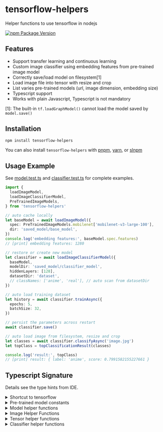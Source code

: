 # tensorflow-helpers

Helper functions to use tensorflow in nodejs

[![npm Package Version](https://img.shields.io/npm/v/tensorflow-helpers)](https://www.npmjs.com/package/tensorflow-helpers)

## Features

- Support transfer learning and continuous learning
- Custom image classifier using embedding features from pre-trained image model
- Correctly save/load model on filesystem[1]
- Load image file into tensor with resize and crop
- List varies pre-trained models (url, image dimension, embedding size)
- Typescript support
- Works with plain Javascript, Typescript is not mandatory

[1]: The built-in `tf.loadGraphModel()` cannot load the model saved by `model.save()`

## Installation

```bash
npm install tensorflow-helpers
```

You can also install `tensorflow-helpers` with [pnpm](https://pnpm.io/), [yarn](https://yarnpkg.com/), or [slnpm](https://github.com/beenotung/slnpm)

## Usage Example

See [model.test.ts](./model.test.ts) and [classifier.test.ts](./classifier.test.ts) for complete examples.

```typescript
import {
  loadImageModel,
  loadImageClassifierModel,
  PreTrainedImageModels,
} from 'tensorflow-helpers'

// auto cache locally
let baseModel = await loadImageModel({
  spec: PreTrainedImageModels.mobilenet['mobilenet-v3-large-100'],
  dir: 'saved_model/base_model',
})
console.log('embedding features:', baseModel.spec.features)
// [print] embedding features: 1280

// restore or create new model
let classifier = await loadImageClassifierModel({
  baseModel,
  modelDir: 'saved_model/classifier_model',
  hiddenLayers: [128],
  datasetDir: 'dataset',
  // classNames: ['anime', 'real'], // auto scan from datasetDir
})

// auto load training dataset
let history = await classifier.trainAsync({
  epochs: 5,
  batchSize: 32,
})

// persist the parameters across restart
await classifier.save()

// auto load image from filesystem, resize and crop
let classes = await classifier.classifyAsync('image.jpg')
let topClass = topClassificationResult(classes)

console.log('result:', topClass)
// [print] result: { label: 'anime', score: 0.7991582155227661 }
```

## Typescript Signature

Details see the type hints from IDE.

<details>
<summary>Shortcut to tensorflow</summary>

```typescript
import * as tfjs from '@tensorflow/tfjs-node'

export let tensorflow: typeof tfjs
export let tf: typeof tfjs
```

</details>

<details>
<summary>Pre-trained model constants</summary>

```typescript
export const PreTrainedImageModels: {
  mobilenet: {
    'mobilenet-v3-large-100': {
      url: 'https://www.kaggle.com/models/google/mobilenet-v3/TfJs/large-100-224-feature-vector/1'
      width: 224
      height: 224
      channels: 3
      features: 1280
    }
    // more models omitted ...
  }
}
```

</details>

<details>
<summary>Model helper functions</summary>

```typescript
export type Model = tf.GraphModel | tf.LayersModel

export function saveModel(options: {
  model: Model
  dir: string
}): Promise<SaveResult>

export function loadGraphModel(options: { dir: string }): Promise<tf.GraphModel>

export function loadLayersModel(options: {
  dir: string
}): Promise<tf.LayersModel>

export function cachedLoadGraphModel(options: {
  url: string
  dir: string
}): Promise<Model>

export function cachedLoadLayersModel(options: {
  url: string
  dir: string
}): Promise<Model>

export type ImageModelSpec = {
  url: string
  width: number
  height: number
  channels: number
  features: number
}

export type ImageModel = {
  spec: ImageModelSpec
  model: Model
  loadImageAsync: (file: string) => Promise<tf.Tensor4D>
  loadImageSync: (file: string) => tf.Tensor4D
  loadAnimatedImageAsync: (file: string) => Promise<tf.Tensor4D>
  loadAnimatedImageSync: (file: string) => tf.Tensor4D
  inferEmbeddingAsync: (
    file_or_image_tensor: string | tf.Tensor,
  ) => Promise<tf.Tensor>
  inferEmbeddingSync: (file_or_image_tensor: string | tf.Tensor) => tf.Tensor
}

export function loadImageModel(options: {
  spec: ImageModelSpec
  dir: string
}): Promise<ImageModel>
```

</details>

<details>
<summary>Image Helper Functions</summary>

```typescript
export function loadImageFileAsync(
  file: string,
  options?: {
    channels?: number
    dtype?: string
    expandAnimations?: boolean
  },
): Promise<tf.Tensor3D | tf.Tensor4D>

export function loadImageFileSync(
  file: string,
  options?: {
    channels?: number
    dtype?: string
    expandAnimations?: boolean
  },
): tf.Tensor3D | tf.Tensor4D

export function getImageTensorShape(imageTensor: tf.Tensor3D | tf.Tensor4D): {
  width: number
  height: number
}

export function cropAndResize(options: {
  imageTensor: tf.Tensor3D | tf.Tensor4D
  width: number
  height: number
}): tf.Tensor4D
```

</details>

<details>
<summary>Tensor helper functions</summary>

```typescript
export function disposeTensor(tensor: tf.Tensor | tf.Tensor[]): void

export function toOneTensor(tensor: tf.Tensor | tf.Tensor[]): tf.Tensor<tf.Rank>
```

</details>

<details>
<summary>Classifier helper functions</summary>

```typescript
export type ClassifierModelSpec = {
  embeddingFeatures: number
  hiddenLayers?: number[]
  classes: number
}

export function createImageClassifier(spec: ClassifierModelSpec): tf.Sequential

export type ClassificationResult = {
  label: string
  /**
   * @description between 0 to 1. Also called probability or confidence
   */
  score: number
}

export type ClassifierModel = {
  baseModel: {
    spec: ImageModelSpec
    model: Model
    loadImageAsync: (file: string) => Promise<tf.Tensor4D>
    loadImageSync: (file: string) => tf.Tensor4D
    loadAnimatedImageAsync: (file: string) => Promise<tf.Tensor4D>
    loadAnimatedImageSync: (file: string) => tf.Tensor4D
    inferEmbeddingAsync: (
      file_or_image_tensor: string | tf.Tensor,
    ) => Promise<tf.Tensor>
    inferEmbeddingSync: (file_or_image_tensor: string | tf.Tensor) => tf.Tensor
  }
  classifierModel: tf.LayersModel | tf.Sequential
  classNames: string[]
  classifyAsync: (
    file_or_image_tensor: string | tf.Tensor,
  ) => Promise<ClassificationResult[]>
  classifySync: (
    file_or_image_tensor: string | tf.Tensor,
  ) => ClassificationResult[]
  loadDatasetFromDirectoryAsync: () => Promise<{
    x: tf.Tensor<tf.Rank>
    y: tf.Tensor<tf.Rank>
  }>
  compile: () => void
  trainAsync: (options?: tf.ModelFitArgs) => Promise<tf.History>
  save: (dir?: string) => Promise<SaveResult>
}

export function loadImageClassifierModel(options: {
  baseModel: ImageModel
  hiddenLayers?: number[]
  modelDir: string
  datasetDir: string
  classNames?: string[]
}): Promise<ClassifierModel>

export function topClassifyResult(
  items: ClassificationResult[],
): ClassificationResult
```

</details>
